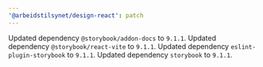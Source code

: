 ```yaml
---
'@arbeidstilsynet/design-react': patch
---
```


Updated dependency `@storybook/addon-docs` to `9.1.1`.
Updated dependency `@storybook/react-vite` to `9.1.1`.
Updated dependency `eslint-plugin-storybook` to `9.1.1`.
Updated dependency `storybook` to `9.1.1`.
